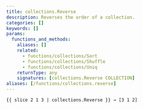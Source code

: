 ```yaml
---
title: collections.Reverse
description: Reverses the order of a collection.
categories: []
keywords: []
params:
  functions_and_methods:
    aliases: []
    related:
      - functions/collections/Sort
      - functions/collections/Shuffle
      - functions/collections/Uniq
    returnType: any
    signatures: [collections.Reverse COLLECTION]
aliases: [/functions/collections.reverse]
---
```


```go-html-template
{{ slice 2 1 3 | collections.Reverse }} → [3 1 2]
```
